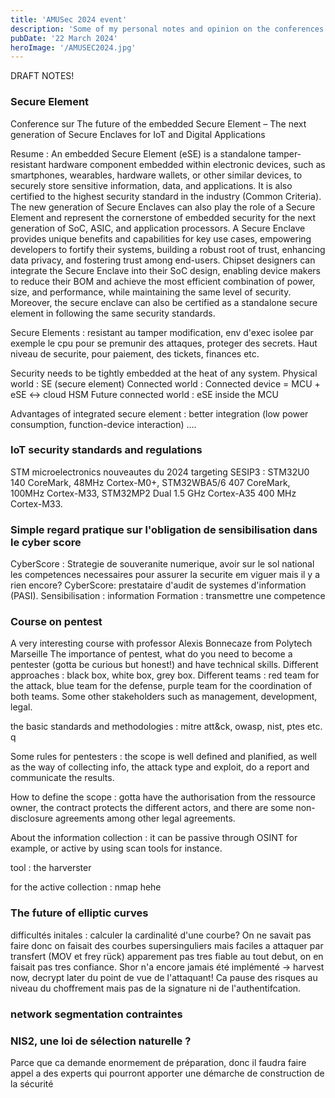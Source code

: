 ```yaml
---
title: 'AMUSec 2024 event'
description: 'Some of my personal notes and opinion on the conferences that I saw during the AMUsec 2024 event'
pubDate: '22 March 2024'
heroImage: '/AMUSEC2024.jpg'
---
```


DRAFT NOTES!

### Secure Element
Conference sur  The future of the embedded Secure Element – The next generation of Secure Enclaves for IoT and Digital Applications

Resume : 
An embedded Secure Element (eSE) is a standalone tamper-resistant hardware component embedded within electronic devices, such as smartphones, wearables, hardware wallets, or other similar devices, to securely store sensitive information, data, and applications. It is also certified to the highest security standard in the industry (Common Criteria). The new generation of Secure Enclaves can also play the role of a Secure Element and represent the cornerstone of embedded security for the next generation of SoC, ASIC, and application processors. A Secure Enclave provides unique benefits and capabilities for key use cases, empowering developers to fortify their systems, building a robust root of trust, enhancing data privacy, and fostering trust among end-users. Chipset designers can integrate the Secure Enclave into their SoC design, enabling device makers to reduce their BOM and achieve the most efficient combination of power, size, and performance, while maintaining the same level of security. Moreover, the secure enclave can also be certified as a standalone secure element in following the same security standards.


Secure Elements : resistant au tamper modification, env d'exec isolee par exemple le cpu pour se premunir des attaques, proteger des secrets. 
Haut niveau de securite, pour paiement, des tickets, finances etc. 

Security needs to be tightly embedded at the heat of any system. 
Physical world : SE (secure element)
Connected world :  Connected device  = MCU + eSE <-> cloud HSM
Future connected world : eSE inside the MCU

Advantages of integrated secure element : better integration (low power consumption, function-device interaction) ....

### IoT security standards and regulations  
STM microelectronics nouveautes du 2024 targeting SESIP3 : STM32U0 140 CoreMark, 48MHz Cortex-M0+, STM32WBA5/6 407 CoreMark, 100MHz Cortex-M33, STM32MP2 Dual 1.5 GHz Cortex-A35 400 MHz Cortex-M33. 


### Simple regard pratique sur l'obligation de sensibilisation dans le cyber score
CyberScore : Strategie de souveranite numerique, avoir sur le sol national les competences necessaires pour assurer la securite
em viguer mais il y a rien encore? 
CyberScore:  prestataire d'audit de systemes d'information (PASI). 
Sensibilisation : information
Formation : transmettre une competence

### Course on pentest 

A very interesting course with professor Alexis Bonnecaze from Polytech Marseille
The importance of pentest, what do you need to become a pentester (gotta be curious but honest!) and have technical skills. 
Different approaches : black box, white box, grey box. 
Different teams : red team for the attack, blue team for the defense, purple team for the coordination of both teams. Some other stakeholders such as management, development, legal. 

the basic standards and methodologies :  mitre att&ck, owasp, nist, ptes etc. q

Some rules for pentesters : the scope is well defined and planified, as well as the way of collecting info, the attack type and exploit, do a report and communicate the results. 

How to define the scope :  gotta have the authorisation from the ressource owner, the contract protects the different actors, and there are some non-disclosure agreements among other legal agreements. 

About the information collection : 
it can be passive through OSINT for example, or active by using scan tools for instance. 

tool : the harverster 

for the active collection : nmap hehe 

### The future of elliptic curves
difficultés initales : calculer la cardinalité d'une courbe? On ne savait pas faire donc on faisait des courbes supersinguliers mais faciles a attaquer par transfert (MOV et frey rück) 
apparement pas tres fiable au tout debut, on en faisait pas tres confiance. 
Shor n'a encore jamais été implémenté -> harvest now, decrypt later du point de vue de l'attaquant! Ca pause des risques au niveau du choffrement mais pas de la signature ni de l'authentifcation. 

### network segmentation contraintes


### NIS2, une loi de sélection naturelle ?
Parce que ca demande enormement de préparation, donc il faudra faire appel a des experts qui pourront apporter une démarche de construction de la sécurité
